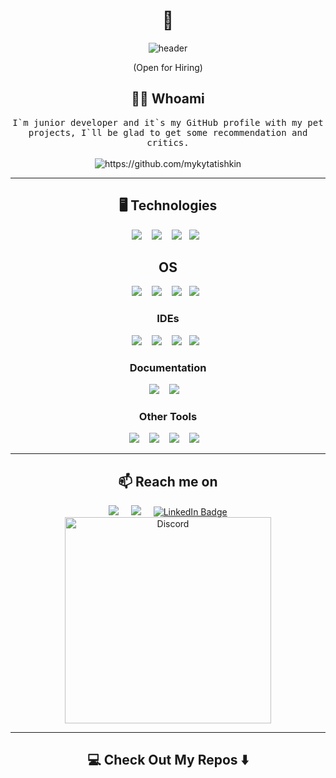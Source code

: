 <!--
**mykytatishkin/mykytatishkin** is a ✨ _special_ ✨ repository because its `README.md` (this file) appears on your GitHub profile.
--->  

<h1 align="center"> 👋 </h1>
<div align="center">
  <img src="https://github.com/mykytatishkin/mykytatishkin/blob/main/img/Mykyta%20TIshkin.gif" alt="header"/>
</div>
<p align="center"> (Open for Hiring)</p>

<h2 align="center"> 👨‍💻 Whoami</h2>
<p align="center">
  <samp>I`m junior developer and it`s my GitHub profile with my pet projects, I`ll be glad to get some recommendation and critics.
  </samp>
  <br> <br>
  <img src="https://komarev.com/ghpvc/?username=mykytatishkin" alt="https://github.com/mykytatishkin" />
</p>

<hr>


<h2 align="center"> 🖥️ Technologies</h2>
<p align="center">
  <img src="https://img.shields.io/badge/.NET-5C2D91?style=for-the-badge&logo=.net&logoColor=white" />&nbsp;&nbsp;&nbsp;
  <img src="https://img.shields.io/badge/Visual%20Studio-5C2D91.svg?style=for-the-badge&logo=visual-studio&logoColor=white" />&nbsp;&nbsp;&nbsp;
  <img src="https://img.shields.io/badge/unity-%23000000.svg?style=for-the-badge&logo=unity&logoColor=white" />&nbsp;&nbsp;
  <img src="https://img.shields.io/badge/Microsoft%20SQL%20Server-CC2927?style=for-the-badge&logo=microsoft%20sql%20server&logoColor=white" />&nbsp;&nbsp;
</p>
<h2 align="center"> OS </h2>
<p align="center">
  <img src="https://img.shields.io/badge/mac%20os-000000?style=for-the-badge&logo=macos&logoColor=F0F0F0" />&nbsp;&nbsp;&nbsp;
  <img src="https://img.shields.io/badge/iOS-000000?style=for-the-badge&logo=ios&logoColor=white" />&nbsp;&nbsp;&nbsp;
  <img src="https://img.shields.io/badge/Windows-0078D6?style=for-the-badge&logo=windows&logoColor=white" />&nbsp;&nbsp;
  <img src="https://img.shields.io/badge/Windows%2011-%230079d5.svg?style=for-the-badge&logo=Windows%2011&logoColor=white" />&nbsp;&nbsp;
</p>
<h3 align="center"> IDEs</h3>
<p align="center">
  <img src="https://img.shields.io/badge/Xcode-007ACC?style=for-the-badge&logo=Xcode&logoColor=white" />&nbsp;&nbsp;&nbsp;
  <img src="https://img.shields.io/badge/Visual%20Studio%20Code-0078d7.svg?style=for-the-badge&logo=visual-studio-code&logoColor=white" />&nbsp;&nbsp;&nbsp;
  <img src="https://img.shields.io/badge/IntelliJIDEA-000000.svg?style=for-the-badge&logo=intellij-idea&logoColor=white" />&nbsp;&nbsp;
  <img src="https://img.shields.io/badge/Replit-DD1200?style=for-the-badge&logo=Replit&logoColor=white" />&nbsp;&nbsp;
</p>
<h3 align="center"> Documentation</h3>
<p align="center">
  <img src="https://img.shields.io/badge/markdown-%23000000.svg?style=for-the-badge&logo=markdown&logoColor=white" />&nbsp;&nbsp;&nbsp;
  <img src="https://img.shields.io/badge/Notion-%23000000.svg?style=for-the-badge&logo=notion&logoColor=white" />&nbsp;&nbsp;&nbsp;
</p>

<h3 align="center"> Other Tools</h3>
<p align="center">
  <img src="https://img.shields.io/badge/Trello-%23026AA7.svg?style=for-the-badge&logo=Trello&logoColor=white" />&nbsp;&nbsp;&nbsp;
  <img src="https://img.shields.io/badge/Google%20Chrome-4285F4?style=for-the-badge&logo=GoogleChrome&logoColor=white" />&nbsp;&nbsp;&nbsp;
  <img src="https://img.shields.io/badge/docker-%230db7ed.svg?style=for-the-badge&logo=docker&logoColor=white" />&nbsp;&nbsp;&nbsp;
  <img src="https://img.shields.io/badge/go-%2300ADD8.svg?style=for-the-badge&logo=go&logoColor=white" />&nbsp;&nbsp;&nbsp;
</p>
<hr>

<h2  align="center">📫 Reach me on</h2>
<p align="center">
  <a target="_blank"href="https://www.linkedin.com/in/nikita-tishkin//"><img src="https://img.shields.io/badge/linkedin-%230077B5.svg?&style=for-the-badge&logo=linkedin&logoColor=white" /></a>&nbsp;&nbsp;&nbsp;&nbsp;
  <a href="mailto:nikita.tishkin@outlook.com?subject=Hello%20Mykyta,%20From%20Github"><img src="https://img.shields.io/badge/Microsoft_Outlook-0078D4?style=for-the-badge&logo=microsoft-outlook&logoColor=white" /></a>&nbsp;&nbsp;&nbsp;&nbsp;
  <a href="https://t.me/mykytatishkin">
    <img src="https://img.shields.io/badge/Telegram-blue?style=for-the-badge&logo=telegram&logoColor=white" alt="LinkedIn Badge"/>
  </a>
<br><tr><td align="center"><a href="https://discordapp.com/users/373151601487118346/"><img alt="Discord" src="https://lanyard.cnrad.dev/api/373151601487118346?bg=0D1117&idleMessage=Probably%20doing%20something%20else..." width=330></a></td></tr>
</table>
  <table>
  
</p>


<hr>


<h2  align="center">💻 Check Out My Repos ⬇️ </h2>
